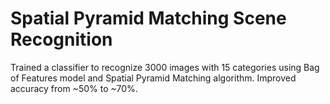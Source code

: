 # Spatial Pyramid Matching Scene Recognition
Trained a classifier to recognize 3000 images with 15 categories using Bag of Features model and Spatial Pyramid Matching algorithm. Improved accuracy from ~50% to ~70%.
